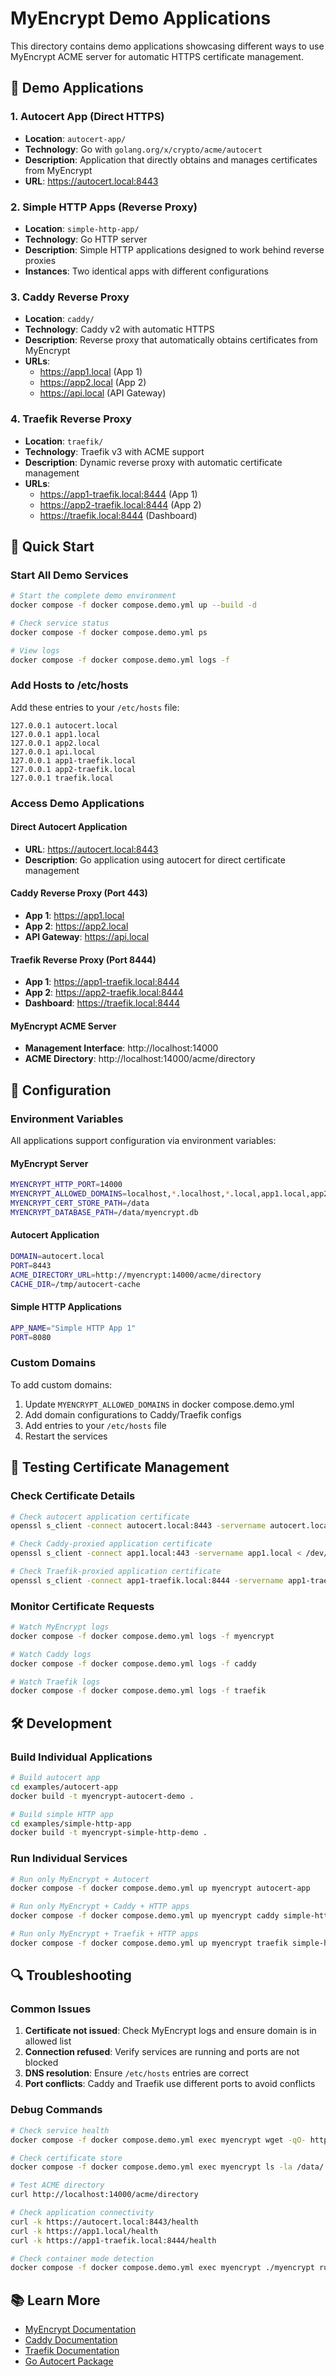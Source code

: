 # MyEncrypt Demo Applications

This directory contains demo applications showcasing different ways to use MyEncrypt ACME server for automatic HTTPS certificate management.

## 🚀 Demo Applications

### 1. Autocert App (Direct HTTPS)
- **Location**: `autocert-app/`
- **Technology**: Go with `golang.org/x/crypto/acme/autocert`
- **Description**: Application that directly obtains and manages certificates from MyEncrypt
- **URL**: https://autocert.local:8443

### 2. Simple HTTP Apps (Reverse Proxy)
- **Location**: `simple-http-app/`
- **Technology**: Go HTTP server
- **Description**: Simple HTTP applications designed to work behind reverse proxies
- **Instances**: Two identical apps with different configurations

### 3. Caddy Reverse Proxy
- **Location**: `caddy/`
- **Technology**: Caddy v2 with automatic HTTPS
- **Description**: Reverse proxy that automatically obtains certificates from MyEncrypt
- **URLs**: 
  - https://app1.local (App 1)
  - https://app2.local (App 2)
  - https://api.local (API Gateway)

### 4. Traefik Reverse Proxy
- **Location**: `traefik/`
- **Technology**: Traefik v3 with ACME support
- **Description**: Dynamic reverse proxy with automatic certificate management
- **URLs**:
  - https://app1-traefik.local:8444 (App 1)
  - https://app2-traefik.local:8444 (App 2)
  - https://traefik.local:8444 (Dashboard)

## 🐳 Quick Start

### Start All Demo Services

```bash
# Start the complete demo environment
docker compose -f docker compose.demo.yml up --build -d

# Check service status
docker compose -f docker compose.demo.yml ps

# View logs
docker compose -f docker compose.demo.yml logs -f
```

### Add Hosts to /etc/hosts

Add these entries to your `/etc/hosts` file:

```
127.0.0.1 autocert.local
127.0.0.1 app1.local
127.0.0.1 app2.local
127.0.0.1 api.local
127.0.0.1 app1-traefik.local
127.0.0.1 app2-traefik.local
127.0.0.1 traefik.local
```

### Access Demo Applications

#### Direct Autocert Application
- **URL**: https://autocert.local:8443
- **Description**: Go application using autocert for direct certificate management

#### Caddy Reverse Proxy (Port 443)
- **App 1**: https://app1.local
- **App 2**: https://app2.local
- **API Gateway**: https://api.local

#### Traefik Reverse Proxy (Port 8444)
- **App 1**: https://app1-traefik.local:8444
- **App 2**: https://app2-traefik.local:8444
- **Dashboard**: https://traefik.local:8444

#### MyEncrypt ACME Server
- **Management Interface**: http://localhost:14000
- **ACME Directory**: http://localhost:14000/acme/directory

## 🔧 Configuration

### Environment Variables

All applications support configuration via environment variables:

#### MyEncrypt Server
```bash
MYENCRYPT_HTTP_PORT=14000
MYENCRYPT_ALLOWED_DOMAINS=localhost,*.localhost,*.local,app1.local,app2.local
MYENCRYPT_CERT_STORE_PATH=/data
MYENCRYPT_DATABASE_PATH=/data/myencrypt.db
```

#### Autocert Application
```bash
DOMAIN=autocert.local
PORT=8443
ACME_DIRECTORY_URL=http://myencrypt:14000/acme/directory
CACHE_DIR=/tmp/autocert-cache
```

#### Simple HTTP Applications
```bash
APP_NAME="Simple HTTP App 1"
PORT=8080
```

### Custom Domains

To add custom domains:

1. Update `MYENCRYPT_ALLOWED_DOMAINS` in docker compose.demo.yml
2. Add domain configurations to Caddy/Traefik configs
3. Add entries to your `/etc/hosts` file
4. Restart the services

## 🧪 Testing Certificate Management

### Check Certificate Details

```bash
# Check autocert application certificate
openssl s_client -connect autocert.local:8443 -servername autocert.local < /dev/null 2>/dev/null | openssl x509 -text -noout

# Check Caddy-proxied application certificate
openssl s_client -connect app1.local:443 -servername app1.local < /dev/null 2>/dev/null | openssl x509 -text -noout

# Check Traefik-proxied application certificate
openssl s_client -connect app1-traefik.local:8444 -servername app1-traefik.local < /dev/null 2>/dev/null | openssl x509 -text -noout
```

### Monitor Certificate Requests

```bash
# Watch MyEncrypt logs
docker compose -f docker compose.demo.yml logs -f myencrypt

# Watch Caddy logs
docker compose -f docker compose.demo.yml logs -f caddy

# Watch Traefik logs
docker compose -f docker compose.demo.yml logs -f traefik
```

## 🛠️ Development

### Build Individual Applications

```bash
# Build autocert app
cd examples/autocert-app
docker build -t myencrypt-autocert-demo .

# Build simple HTTP app
cd examples/simple-http-app
docker build -t myencrypt-simple-http-demo .
```

### Run Individual Services

```bash
# Run only MyEncrypt + Autocert
docker compose -f docker compose.demo.yml up myencrypt autocert-app

# Run only MyEncrypt + Caddy + HTTP apps
docker compose -f docker compose.demo.yml up myencrypt caddy simple-http-app1 simple-http-app2

# Run only MyEncrypt + Traefik + HTTP apps
docker compose -f docker compose.demo.yml up myencrypt traefik simple-http-app1-traefik simple-http-app2-traefik
```

## 🔍 Troubleshooting

### Common Issues

1. **Certificate not issued**: Check MyEncrypt logs and ensure domain is in allowed list
2. **Connection refused**: Verify services are running and ports are not blocked
3. **DNS resolution**: Ensure `/etc/hosts` entries are correct
4. **Port conflicts**: Caddy and Traefik use different ports to avoid conflicts

### Debug Commands

```bash
# Check service health
docker compose -f docker compose.demo.yml exec myencrypt wget -qO- http://localhost:14000/health

# Check certificate store
docker compose -f docker compose.demo.yml exec myencrypt ls -la /data/

# Test ACME directory
curl http://localhost:14000/acme/directory

# Check application connectivity
curl -k https://autocert.local:8443/health
curl -k https://app1.local/health
curl -k https://app1-traefik.local:8444/health

# Check container mode detection
docker compose -f docker compose.demo.yml exec myencrypt ./myencrypt run --dry-run
```

## 📚 Learn More

- [MyEncrypt Documentation](../README.md)
- [Caddy Documentation](https://caddyserver.com/docs/)
- [Traefik Documentation](https://doc.traefik.io/traefik/)
- [Go Autocert Package](https://pkg.go.dev/golang.org/x/crypto/acme/autocert)
